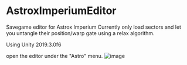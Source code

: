 # AstroxImperiumEditor
Savegame editor for Astrox Imperium
Currently only load sectors and let you untangle their position/warp gate using a relax algorithm.

Using Unity 2019.3.0f6

open the editor under the "Astro" menu.
![image](https://user-images.githubusercontent.com/5490610/120907603-ed7c2c80-c630-11eb-9fce-c109413f258c.png)
